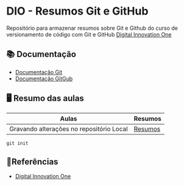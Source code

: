 
# DIO - Resumos Git e GitHub

Repositório para armazenar resumos sobre Git e Github do curso de versionamento de código com Git e GitHub [Digital Innovation One](https://www.dio.me/)

## 📚 Documentação
- [Documentação Git](https://git-scm.com/docs/git/pt_BR)
- [Documentação GitGub](https://docs.github.com/pt)

## 🖥️ Resumo das aulas

| Aulas | Resumos |
|-------|---------|
| Gravando alterações no repositório Local | [Resumos]() |

```
git init
```

## 🔎Referências
- [Digital Innovation One](https://www.dio.me/)
